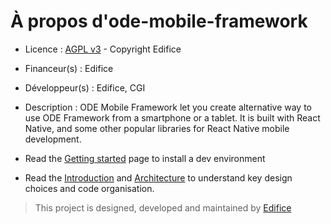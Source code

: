 # À propos d'ode-mobile-framework
    
* Licence : [AGPL v3](http://www.gnu.org/licenses/agpl.txt) - Copyright Edifice
* Financeur(s) : Edifice
* Développeur(s) : Edifice, CGI
* Description : ODE Mobile Framework let you create alternative way to use ODE Framework from a smartphone or a tablet. It is built with React Native, and some other popular libraries for React Native mobile development.

* Read the [Getting started](https://github.com/opendigitaleducation/ode-mobile-framework/wiki/getting-started) page to install a dev environment
* Read the [Introduction](https://github.com/opendigitaleducation/ode-mobile-framework/wiki) and [Architecture](https://github.com/opendigitaleducation/ode-mobile-framework/wiki/code-architecture) to understand key design choices and code organisation.

> This project is designed, developed and maintained by [Edifice](https://edifice.io/)
